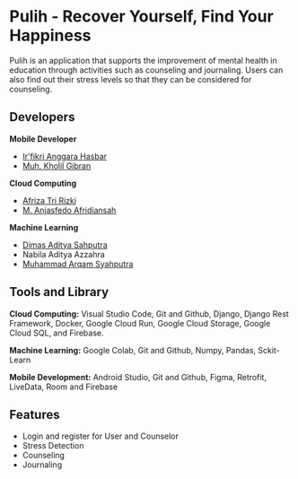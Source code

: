 
# Pulih - Recover Yourself, Find Your Happiness

Pulih is an application that supports the improvement of mental health in education through activities such as counseling and journaling. Users can also find out their stress levels so that they can be considered for counseling.


## Developers
**Mobile Developer**
- [Ir'fikri Anggara Hasbar](github.com/Irfikri0204)
- [Muh. Kholil Gibran](github.com/muhkholilgibran)

**Cloud Computing**
- [Afriza Tri Rizki](https://github.com/cuutt24)
- [M. Anjasfedo Afridiansah](https://www.github.com/Anjasfedo)

**Machine Learning**
- [Dimas Aditya Sahputra](github.com/Dimasahputra6)
- Nabila Aditya Azzahra
- [Muhammad Arqam Syahputra](github.com/Cidolf)

## Tools and Library

**Cloud Computing:** Visual Studio Code, Git and Github, Django, Django Rest Framework, Docker, Google Cloud Run, Google Cloud Storage, Google Cloud SQL, and Firebase.

**Machine Learning:** Google Colab, Git and Github, Numpy, Pandas, Sckit-Learn

**Mobile Development:** Android Studio, Git and Github, Figma, Retrofit, LiveData, Room and Firebase


## Features

- Login and register for User and Counselor
- Stress Detection
- Counseling
- Journaling

